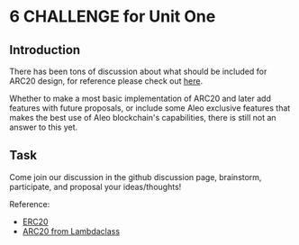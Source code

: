 # 6 CHALLENGE for Unit One

## Introduction
There has been tons of discussion about what should be included for ARC20 design, for reference please check out [here](https://github.com/AleoHQ/ARCs/discussions/42).

Whether to make a most basic implementation of ARC20 and later add features with future proposals, or include some Aleo exclusive features that makes the best use of Aleo blockchain's capabilities, there is still not an answer to this yet.

## Task
Come join our discussion in the github discussion page, brainstorm, participate, and proposal your ideas/thoughts! 

Reference: 
- [ERC20](https://ethereum.org/en/developers/docs/standards/tokens/erc-20/)
- [ARC20 from Lambdaclass](https://github.com/lambdaclass/ARC20_leo)

